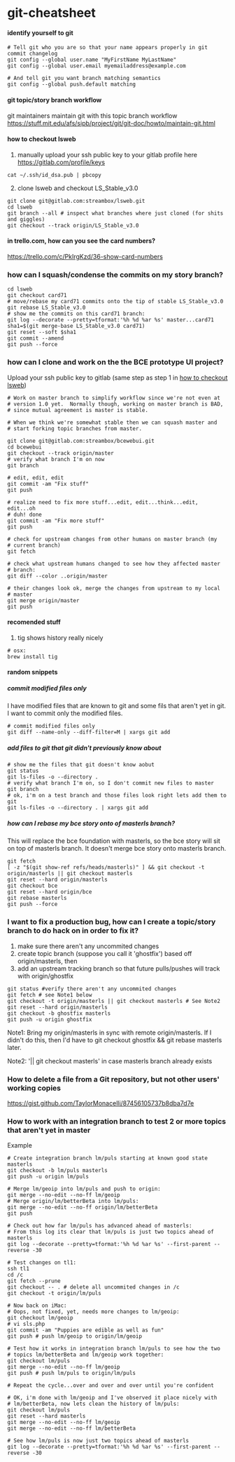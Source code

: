 # git-cheatsheet

#### identify yourself to git ####
 ```
 # Tell git who you are so that your name appears properly in git commit changelog
 git config --global user.name "MyFirstName MyLastName"
 git config --global user.email myemailaddress@example.com

 # And tell git you want branch matching semantics
 git config --global push.default matching
 ```

#### git topic/story branch workflow ####
git maintainers maintain git with this topic branch workflow https://stuff.mit.edu/afs/sipb/project/git/git-doc/howto/maintain-git.html

#### how to checkout lsweb ####
1. manually upload your ssh public key to your gitlab profile here https://gitlab.com/profile/keys
 ```
 cat ~/.ssh/id_dsa.pub | pbcopy
 ```

2. clone lsweb and checkout LS_Stable_v3.0
 ```
 git clone git@gitlab.com:streambox/lsweb.git
 cd lsweb
 git branch --all # inspect what branches where just cloned (for shits and giggles)
 git checkout --track origin/LS_Stable_v3.0

 ```

#### in trello.com, how can you see the card numbers? ####
https://trello.com/c/PkIrgKzd/36-show-card-numbers

### how can I squash/condense the commits on my story branch? ###
 ```
 cd lsweb
 git checkout card71
 # move/rebase my card71 commits onto the tip of stable LS_Stable_v3.0
 git rebase LS_Stable_v3.0
 # show me the commits on this card71 branch:
 git log --decorate --pretty=tformat:'%h %d %ar %s' master...card71
 sha1=$(git merge-base LS_Stable_v3.0 card71)
 git reset --soft $sha1
 git commit --amend
 git push --force
 ```

### how can I clone and work on the the BCE prototype UI project? ###
Upload your ssh public key to gitlab (same step as step 1 in [how to checkout lsweb](#how-to-checkout-lsweb))
 ```
 # Work on master branch to simplify workflow since we're not even at
 # version 1.0 yet.  Normally though, working on master branch is BAD,
 # since mutual agreement is master is stable.  

 # When we think we're somewhat stable then we can squash master and
 # start forking topic branches from master.

 git clone git@gitlab.com:streambox/bcewebui.git
 cd bcewebui
 git checkout --track origin/master
 # verify what branch I'm on now
 git branch

 # edit, edit, edit
 git commit -am "Fix stuff"
 git push

 # realize need to fix more stuff...edit, edit...think...edit, edit...oh
 # duh! done
 git commit -am "Fix more stuff"
 git push

 # check for upstream changes from other humans on master branch (my
 # current branch)
 git fetch

 # check what upstream humans changed to see how they affected master
 # branch:
 git diff --color ..origin/master

 # their changes look ok, merge the changes from upstream to my local
 # master
 git merge origin/master
 git push
 ```

#### recomended stuff ####

1. tig shows history really nicely

 ```
 # osx:
 brew install tig
 ```

#### random snippets ####

##### commit modified files only #####
I have modified files that are known to git and some fils that aren't yet in git.  I want to commit only the modified files.
 ```
 # commit modified files only
 git diff --name-only --diff-filter=M | xargs git add
 ```

##### add files to git that git didn't previously know about #####
 ```
 # show me the files that git doesn't know aobut
 git status
 git ls-files -o --directory .
 # verify what branch I'm on, so I don't commit new files to master
 git branch
 # ok, i'm on a test branch and those files look right lets add them to git
 git ls-files -o --directory . | xargs git add
 ```

##### how can I rebase my bce story onto of masterls branch? #####
This will replace the bce foundation with masterls, so the bce story will sit on top of masterls branch.  It doesn't merge bce story onto masterls branch.
 ```
 git fetch
 [ -z "$(git show-ref refs/heads/masterls)" ] && git checkout -t origin/masterls || git checkout masterls
 git reset --hard origin/masterls
 git checkout bce
 git reset --hard origin/bce
 git rebase masterls
 git push --force
 ```

### I want to fix a production bug, how can I create a topic/story branch to do hack on in order to fix it? ###
1. make sure there aren't any uncommited changes
2. create topic branch (suppose you call it 'ghostfix') based off origin/masterls, then
3. add an upstream tracking branch so that future pulls/pushes will track with origin/ghostfix

 ```
 git status #verify there aren't any uncommited changes
 git fetch # see Note1 below
 git checkout -t origin/masterls || git checkout masterls # See Note2
 git reset --hard origin/masterls
 git checkout -b ghostfix masterls
 git push -u origin ghostfix
 ```

Note1: Bring my origin/masterls in sync with remote origin/masterls.  If I didn't do this, then I'd have to git checkout ghostfix && git rebase masterls later.

Note2: '|| git checkout masterls' in case masterls branch already exists

### How to delete a file from a Git repository, but not other users' working copies ###
https://gist.github.com/TaylorMonacelli/87456105737b8dba7d7e

### How to work with an integration branch to test 2 or more topics that aren't yet in master ###
Example

```
# Create integration branch lm/puls starting at known good state masterls
git checkout -b lm/puls masterls
git push -u origin lm/puls

# Merge lm/geoip into lm/puls and push to origin:
git merge --no-edit --no-ff lm/geoip
# Merge origin/lm/betterBeta into lm/puls:
git merge --no-edit --no-ff origin/lm/betterBeta
git push

# Check out how far lm/puls has advanced ahead of masterls:
# From this log its clear that lm/puls is just two topics ahead of masterls
git log --decorate --pretty=tformat:'%h %d %ar %s' --first-parent --reverse -30

# Test changes on tl1:
ssh tl1
cd /c
git fetch --prune
git checkout -- . # delete all uncommited changes in /c
git checkout -t origin/lm/puls

# Now back on iMac:
# Oops, not fixed, yet, needs more changes to lm/geoip:
git checkout lm/geoip
# vi sls.php
git commit -am "Puppies are edible as well as fun"
git push # push lm/geoip to origin/lm/geoip

# Test how it works in integration branch lm/puls to see how the two
# topics lm/betterBeta and lm/geoip work together:
git checkout lm/puls
git merge --no-edit --no-ff lm/geoip
git push # push lm/puls to origin/lm/puls

# Repeat the cycle...over and over and over until you're confident

# OK, i'm done with lm/geoip and I've observed it place nicely with
# lm/betterBeta, now lets clean the history of lm/puls:
git checkout lm/puls
git reset --hard masterls
git merge --no-edit --no-ff lm/geoip
git merge --no-edit --no-ff lm/betterBeta

# See how lm/puls is now just two topics ahead of masterls
git log --decorate --pretty=tformat:'%h %d %ar %s' --first-parent --reverse -30
```
